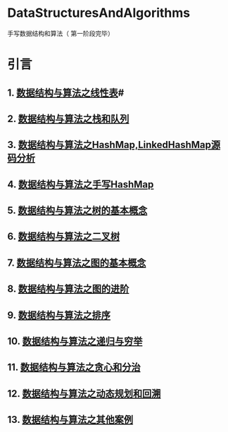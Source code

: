 # DataStructuresAndAlgorithms
手写数据结构和算法（ 第一阶段完毕）



# 引言

## 1.  [数据结构与算法之线性表](##)#
## 2.  [数据结构与算法之栈和队列](###)
## 3.  [数据结构与算法之HashMap,LinkedHashMap源码分析](###)
## 4.  [数据结构与算法之手写HashMap](###)
## 5.  [数据结构与算法之树的基本概念](###)
## 6.  [数据结构与算法之二叉树](###)
## 7.  [数据结构与算法之图的基本概念](###)
## 8.  [数据结构与算法之图的进阶](###)
## 9.  [数据结构与算法之排序](###)
## 10. [数据结构与算法之递归与穷举](###)
## 11. [数据结构与算法之贪心和分治](###)
## 12. [数据结构与算法之动态规划和回溯](###)
## 13. [数据结构与算法之其他案例](###)
